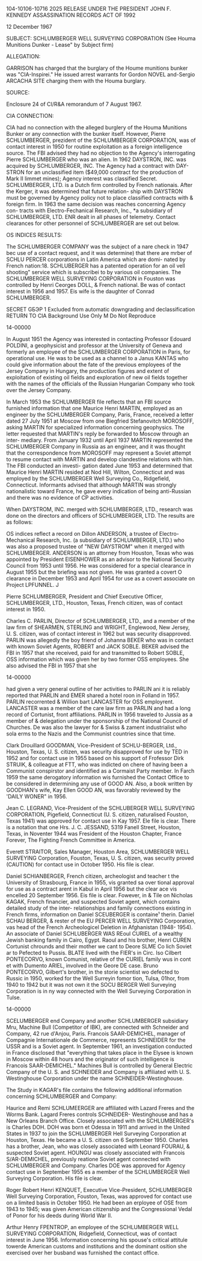 104-10106-10716 2025 RELEASE UNDER THE PRESIDENT JOHN F. KENNEDY ASSASSINATION RECORDS ACT OF 1992

12 December 1967

SUBJECT: SCHLUMBERGER WELL SURVEYING CORPORATION
(See Houma Munitions Dunker - Lease" by Subject firm)

ALLEGATION:

GARRISON has charged
that the burglary of the
Houme munitions bunker was
"CIA-Inspirei." He issued
arrest warrants for Gordon
NOVEL and-Sergio ARCACHA
SITE charging them with
the Houma burglary.

SOURCE:

Enclosure 24 of
CI/R&A remorandum of
7 August 1967.

CIA CONNECTION:

CIA had no connection with the
alleged burglery of the Houma Munitions
Bunker or any connection with the
bunker itself.
However, Pierre SCHLUMBERGER, prezident
of the SCHLUMBERGER CORPORATION, was of
contact interest in 1950 for routine
exploitation as a foreign intelligence
source. The FBI advised they had no objection
to the Agency's interrogating Pierre
SCHLUMBERGER who was an alien. In 1962
DAYSTRON, INC. was acquired by SCHLUMBERGER,
INC. The Agency had a contract with DAY-
STRON for an unclassified item ($49,000
contract for the production of Mark II
limmet mines); Agency interest was classified
Secret. SCHLUMBERGER, LTD. is a Dutch firm
controlled by French nationais. After the
Kerger, it was determined that future relation-
ship with DAYSTRON must be governed by
Agency policy not to place classified contracts
with & foreign firm. In 1963 the same
decision was reaches concerning Agency con-
tracts with Electro-Fechanical Research, Inc.,
*a subsidiary of SCHLUMBERGER, LTD.
ENR
dealt in all phases of telemetry. Contact
clearances for other personnel of SCHLUMBERGER
are set out below.

OS INDICES RESULTS:

The SCHLUMBERGER COMPANY was the subject of a nare check in
1947 bec use of a contact request, and it was determine) that there are
mrber of SCHLU PERCER corporations in Latin America which are domi-
nated by French nation:18. SCHLUBERGER has a patented operation for an
oil vell shooting" service which is subscribei to by various oil companies.
The SCHLUMBERGER WELL SURVEYING CORPORATION in Fouston was controlled by
Henri Ceorges DOLL, & French national. Be was of contact interest in
1956 and 1957. Eis wife is the daughter of Conrad SCHLUMBERGER.

SECRET
GБЭР 1
Excluded from automatic
downgrading and
declassification
RETURN TO CIA
Background Use Only M
Do Not Reproduce

14-00000

In August 1951 the Agency was interested in contacting Professor
Edouard POLDINI, a geophysicist and professor at the University of
Geneva and formerly an employee of the SCHLUMBERGER CORPORATION in
Paris, for operational use. He was to be used as a channel to a Janus
KANTAS who could give information about the fate of the previous employees of
the Jersey Company in Hungary, the production figures and extent of
exploitation of existing oil fields and exploration of new oil fields
together with the names of the officials of the Russian Hungarian Company
who took over the Jersey Company.

In March 1953 the SCHLUMBERGER file reflects that an FBI source
furnished information that one Maurice Henri MARTIN, employed as an
engineer by the SCHLUMBERGER Company, Paris, France, received a letter
dated 27 July 1951 at Moscow from one Biegfried Stefanovitch MOROSOFF,
asking MARTIN for specialized information concerning geophysics. The
letter requested that MARTIN's reply be forwarded to Moscow through an inter-
mediary. From January 1932 until April 1937 MARTIN represented the SCHLUMBERGER
Company in Russia as an engineer, and it was thought that the correspondence
from MOROSOFF may represent a Soviet attempt to resume contact with MARTIN
and develop clandestine relations with him. The FBI conducted an investi-
gation dated June 1953 and determined that Maurice Henri MARTIN resided
at Nod Hill, Wilton, Connecticut and was employed by the SCHLUMBERGER
Well Surveying Co., Ridgefield, Connecticut. Informants advised that
although MARTIN was strongly nationalistic toward France, he gave every
indication of being anti-Russian and there was no evidence of CP activities.

When DAYSTROM, INC. merged with SCHLUMBERGER, LTD., research was
done on the directors and officers of SCHLUMBERGER, LTD. The results
are as follows:

OS indices reflect a record on Dillon ANDERSON, a trustee of
Electro-Mechanical Research, Inc. (a subsidiary of SCHLUMBERGER, LTD.)
who was also a proposed trustee of "NEW DAYSTROM" when it merged with
SCHLUMBERGER. ANDERSON is an attorney from Houston, Texas who was
appointed by President EISENHOWER as an advisor to the National Security
Council from 1953 until 1956. He was considered for a special clearance
in August 1955 but the briefing was not given. He was granted a covert O
clearance in December 1953 and April 1954 for use as a covert associate
on Project LPFUNNEL. J

Pierre SCHLUMBERGER, President and Chief Executive Officer,
SCHLUMBERGER, LTD., Houston, Texas, French citizen, was of contact
interest in 1950.

Charles C. PARLIN, Director of SCHLUMBERGER, LTD., and a member
of the law firm of SHEARMEN, STERLING and WRIGHT, Englewood, New
Jersey, U. S. citizen, was of contact interest in 1962 but was
security disapproved. PARLIN was allegedly the boy friend of Johanna
BEKER who was in contact with known Soviet Agents, ROBERT and JACK
SOBLE. BEKER advised the FBI in 1957 that she received, paid for and
transmitted to Robert SOBLE, OSS information which was given her by
two former OSS employees. She also advised the FBI in 1957 that she

14-00000

had given a very general outline of her activities to PARLIN ani
it is reliably reported that PARLIN and EMER shared a hotel roon
in Folland in 1957. PARLIN recorrented & Willion bart LANCASTER
for OSS employrent. LANCASTER was a member of the care law firm as
PARLIN and had a long record of Cortunist, front affiliations. PARLIN
in 1956 traveled to Jussia as a member of & delegation under the
sponsorship of the National Council of Churches. De was also the
lawyer for & Swiss & zament industrialist who sola erms to the
Nazis and the Communist countries since that time.

Clark Drouillard GOODMAN, Vice-President of SCHLU-BERGER,
Ltd., Houston, Texas, U. S. citizen, was security disapproved for
use by TED in 1952 and for contact use in 1955 based on his support
of Frofessor Dirk STRUIK, & colleague at FTT, who was indicted on
chere of having been a Communist conspirstor and identified as a
Cormaist Party member. In Farch 1959 the same derogatory information
wis furnished the Contact Office to be considered in determining any
use of GOOD AN. Also, a book written by GOODHAN's wife, Kay Ellen
GOOD AN, was favorably reviewed by the 'DAILY WONER" in 1956.

Jean C. LEGRAND, Vice-President of the SCHLUBERGER WELL
SURVEYING CORPORATION, Pigefield, Connecticut (U. S. citizen,
naturalised Fouston, Texas 1941) was approved for contact use in Kay
1957. Ele file is clear. There is a notation that one Hrs. J. C.
JESSAND, 5319 Fanell Street, Houston, Texas, in Noventer 1944 was
Fresident of the Houston Chapter, France Forever, The Fighting French
Committee in America.

Everett STRAITOR, Sales Manager, Houston Area, SCHLUMBERGER
WELL SURVEYING Corporation, Fouston, Texas, U. S. citizen, was security
proved (CAUTION) for contact use in October 1950. His file is clear.

Daniel SCHIANBERGER, French citizen, archeologist and teacher
t the University of Strasbourg, France in 1955, vis granted sa
over tional approval for use as a contract arent in Kabul in April
1956 but the clear ace vis encelled 20 September 1956. Eis file is
clear. Fowever, in & Tile on Nicholas KAGAK, French financier, and
suspected Soviet agent, which contains detailed study of the inter-
relationships and family connections existing in French firms,
information on Daniel SCEUBERGER is containe¹ therin. Daniel
SCHAU BERGER, & rester of the EU PERCER WELL SURVEYING Corporation,
vas head of the French Archeologicel Deletion in Afghanistan (1948-
1954). An associate of Daniel SCHLUBERGER WAS REoul CURIEL of a wealthy
Jewish banking family in Cairo, Egypt. Raoul and his brother, Henri
CUREN Cortunist chrounds and their mother we cant to Deore
SLME Co lich Soviet ar to Pefected to Pussis. BLATE lived with
the FIER's in Circ. Iso Cilbert PONTECORVO, known Comunist,
relative of the CURIEL family
wus in cont et with Dumento ARIEL,
involved in the Geore DE case. Bruno PONTECORVO, Gilbert's brother,
in the storie scientist wo defected to Russic in 1950, worked for
the Well Surreyin fomor tion, Tulsa, 01hor, from 1940 to 1942 but
it was not own it the SOCU BERGER Well Surveying Corporation is in ny
way connected with the Well Surveying Corporation in Tulse.

14-00000

SCELUMBERGER end Company and another SCHLUMBERGER subsidiary
Mru, Machine Bull (Competitor of IBK), are connected with Schneider
and Company, 42 rue d'Anjou, Paris. Francois SAAR-DEMICHEL, manager
of Compagnie Internationale de Commerce, represents SCHNEIDER for
the USSR and is a Soviet agent. In September 1961, an investigation
conducted in France disclosed that "everything that takes place in
the Elysee is known in Moscow within 48 hours and the originator of
such intelligence is Francois SAAR-DEMICHEL." Machines Bull is
controlled by General Electric Company of the U. S. and SCHNEIDER
and Company is affiliated with U. S. Westinghouse Corporation
under the name SCHNEIDER-Westinghouse.

The Study in KAGAR's file contains the following additional
information concerning SCHLUMBERGER and Company:

Haurice and Remi SCHLUMEERGER are affiliated with Lazard
Freres and the Worms Bank. Lagard Freres controls SCHNEIDER-
Westinghouse and has a New Orleans Branch Office. Closely associated
with the SCHLUMBERGER's is Charles DOH. DOH was born et Odessa in
1911 and arrived in the United States in 1937 to join the SCHLUMBERGER
Hell Surveying Corporation at Houston, Texas. He became a U. S.
citizen on 6 September 1950. Charles has a brother, Jean, who was
closely associated with Leonard FOURAU, & suspected Soviet agent.
HOUNGU was closely associated with Francois S/AR-DEMICHEL, previously
reatione Soviet agent connected with SCHLUMBERGER and Company.
Charles DOE was approved for Agency contact use in September 1955 es
a member of the SCHLUMBERGER Well Surveying Corporation. His file
is clear.

Roger Robert Henri KENQUET, Executive Vice-President,
SCHLUMBERGER Well Surveying Corporation, Fouston, Texas, was approved
for contact use on a limited basis in October 1950. He had been an
erployee of OSE from 1943 to 1945; was given American citizenship
and the Congressional Vedal of Ponor for his deeds during World War II.

Arthur Henry FPENTROP, an employee of the SCHLUMBERGER WELL
SURVEYING CORPORATION, Ridgefield, Connecticut, was of contact
interest in June 1956. Information concerning his spouse's critical
attitule towerde American customs and institutions and the dominant
osition she exercised over her busband was furnished the contact
office.

